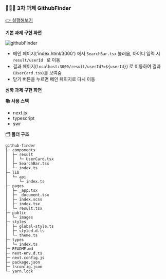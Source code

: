 ### 🙆🏻‍♂️ 3차 과제 GithubFinder

[👉 실행해보기](https://github-finder-7pj0ihhwr-juno7803.vercel.app/)

**기본 과제 구현 화면**

![githubFinder](https://user-images.githubusercontent.com/26808056/116347333-f7876000-a826-11eb-9d08-bc0cec2ef4e3.gif)

- 메인 페이지('index.html/3000') 에서 `SearchBar.tsx` 불러옴, 아이디 입력 시 `result/userId ` 로 이동
- 결과 페이지(`localhost:3000/result/userId?=${userId}`) 로 이동하여 결과(`UserCard.tsx`)를 보여줌
- 닫기 버튼을 누르면 메인 페이지로 다시 이동

**심화 과제 구현 화면**

**📚 사용 스택**

- next.js
- typescript
- swr

**🗂 폴더 구조**

```
github-finder
├─ components
│  ├─ result
│  │  └─ UserCard.tsx
│  ├─ SearchBar.tsx
│  └─ index.ts
├─ lib
│  └─ api
│     └─ index.ts
├─ pages
│  ├─ _app.tsx
│  ├─ _document.tsx
│  ├─ index.scss
│  ├─ index.tsx
│  └─ result.tsx
├─ public
│  └─ images
├─ styles
│  ├─ global-style.ts
│  ├─ styled.d.ts
│  └─ theme.ts
├─ types
│  └─ index.ts
├─ README.md
├─ next-env.d.ts
├─ next.config.js
├─ package.json
├─ tsconfig.json
└─ yarn.lock
```
